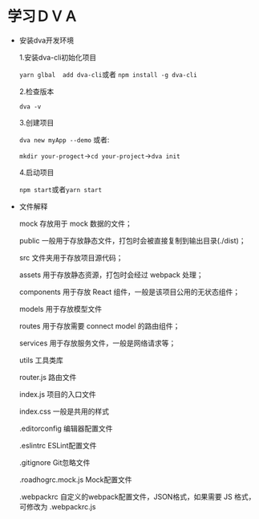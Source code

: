 # 学习ＤＶＡ
* 安装dva开发环境　

  1.安装dva-cli初始化项目 
  
  ```yarn glbal  add dva-cli```或者
  ``npm install -g dva-cli``
  
  2.检查版本 
  
   ```dva -v```
  
  3.创建项目 
  
  ```dva new myApp --demo```
  或者:
  
  ```mkdir your-progect```->```cd your-project```->```dva init```
  
  4.启动项目 
  
  ```npm start```或者```yarn start```
 * 文件解释  
 
   mock 存放用于 mock 数据的文件；
  
   public 一般用于存放静态文件，打包时会被直接复制到输出目录(./dist)； 
   
   src 文件夹用于存放项目源代码；
  
   assets 用于存放静态资源，打包时会经过 webpack 处理； 
  
   components 用于存放 React 组件，一般是该项目公用的无状态组件； 
  
   models 用于存放模型文件 
  
   routes 用于存放需要 connect model 的路由组件； 
  
   services 用于存放服务文件，一般是网络请求等； 
  
   utils 工具类库 
  
   router.js 路由文件 
   
   index.js 项目的入口文件 
  
   index.css 一般是共用的样式
  
   .editorconfig 编辑器配置文件
  
   .eslintrc ESLint配置文件 
   
   .gitignore Git忽略文件 
  
   .roadhogrc.mock.js Mock配置文件 
  
   .webpackrc 自定义的webpack配置文件，JSON格式，如果需要 JS 格式，可修改为 .webpackrc.js
  
 
  
